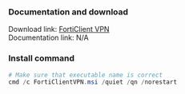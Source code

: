 ### Documentation and download
Download link: [FortiClient VPN](https://www.fortinet.com/support/product-downloads) <br />
Documentation link: N/A

### Install command
```powershell
# Make sure that executable name is correct
cmd /c FortiClientVPN.msi /quiet /qn /norestart
```
